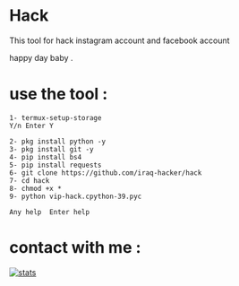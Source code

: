 # Hack

This tool for hack instagram account and facebook account 


happy day baby .

# use the tool :
```
1- termux-setup-storage 
Y/n Enter Y

2- pkg install python -y
3- pkg install git -y
4- pip install bs4
5- pip install requests
6- git clone https://github.com/iraq-hacker/hack
7- cd hack
8- chmod +x *
9- python vip-hack.cpython-39.pyc

```

``
Any help 
Enter help 
``

# contact with me :

[![stats](https://img.shields.io/badge/account%20-%20telegram-yellowred)](https://t.me/iiwiw)

